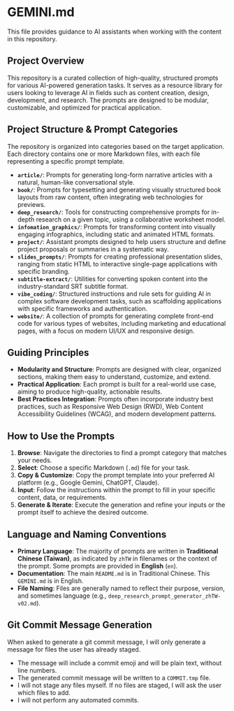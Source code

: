 # GEMINI.md

This file provides guidance to AI assistants when working with the content in this repository.

## Project Overview

This repository is a curated collection of high-quality, structured prompts for various AI-powered generation tasks. It serves as a resource library for users looking to leverage AI in fields such as content creation, design, development, and research. The prompts are designed to be modular, customizable, and optimized for practical application.

## Project Structure & Prompt Categories

The repository is organized into categories based on the target application. Each directory contains one or more Markdown files, with each file representing a specific prompt template.

-   **`article/`**: Prompts for generating long-form narrative articles with a natural, human-like conversational style.
-   **`book/`**: Prompts for typesetting and generating visually structured book layouts from raw content, often integrating web technologies for previews.
-   **`deep_research/`**: Tools for constructing comprehensive prompts for in-depth research on a given topic, using a collaborative worksheet model.
-   **`infomation_graphics/`**: Prompts for transforming content into visually engaging infographics, including static and animated HTML formats.
-   **`project/`**: Assistant prompts designed to help users structure and define project proposals or summaries in a systematic way.
-   **`slides_prompts/`**: Prompts for creating professional presentation slides, ranging from static HTML to interactive single-page applications with specific branding.
-   **`subtitle-extract/`**: Utilities for converting spoken content into the industry-standard SRT subtitle format.
-   **`vibe_coding/`**: Structured instructions and rule sets for guiding AI in complex software development tasks, such as scaffolding applications with specific frameworks and authentication.
-   **`website/`**: A collection of prompts for generating complete front-end code for various types of websites, including marketing and educational pages, with a focus on modern UI/UX and responsive design.

## Guiding Principles

-   **Modularity and Structure**: Prompts are designed with clear, organized sections, making them easy to understand, customize, and extend.
-   **Practical Application**: Each prompt is built for a real-world use case, aiming to produce high-quality, actionable results.
-   **Best Practices Integration**: Prompts often incorporate industry best practices, such as Responsive Web Design (RWD), Web Content Accessibility Guidelines (WCAG), and modern development patterns.

## How to Use the Prompts

1.  **Browse**: Navigate the directories to find a prompt category that matches your needs.
2.  **Select**: Choose a specific Markdown (`.md`) file for your task.
3.  **Copy & Customize**: Copy the prompt template into your preferred AI platform (e.g., Google Gemini, ChatGPT, Claude).
4.  **Input**: Follow the instructions within the prompt to fill in your specific content, data, or requirements.
5.  **Generate & Iterate**: Execute the generation and refine your inputs or the prompt itself to achieve the desired outcome.

## Language and Naming Conventions

-   **Primary Language**: The majority of prompts are written in **Traditional Chinese (Taiwan)**, as indicated by `zhTW` in filenames or the context of the prompt. Some prompts are provided in **English** (`en`).
-   **Documentation**: The main `README.md` is in Traditional Chinese. This `GEMINI.md` is in English.
-   **File Naming**: Files are generally named to reflect their purpose, version, and sometimes language (e.g., `deep_research_prompt_generator_zhTW-v02.md`).

## Git Commit Message Generation

When asked to generate a git commit message, I will only generate a message for files the user has already staged.
- The message will include a commit emoji and will be plain text, without line numbers.
- The generated commit message will be written to a `COMMIT.tmp` file.
- I will not stage any files myself. If no files are staged, I will ask the user which files to add.
- I will not perform any automated commits.